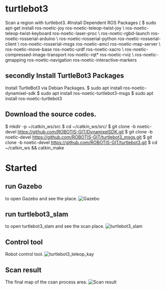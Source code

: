 # turtlebot3
Scan a region with turtlebot3.
#Install Dependent ROS Packages ( 
$ sudo apt-get install ros-noetic-joy ros-noetic-teleop-twist-joy \ ros-noetic-teleop-twist-keyboard ros-noetic-laser-proc \ ros-noetic-rgbd-launch ros-noetic-rosserial-arduino \ ros-noetic-rosserial-python ros-noetic-rosserial-client \ ros-noetic-rosserial-msgs ros-noetic-amcl ros-noetic-map-server \ ros-noetic-move-base ros-noetic-urdf ros-noetic-xacro \ ros-noetic-compressed-image-transport ros-noetic-rqt* ros-noetic-rviz \ ros-noetic-gmapping ros-noetic-navigation ros-noetic-interactive-markers
## secondly Install TurtleBot3 Packages
Install TurtleBot3 via Debian Packages.
$ sudo apt install ros-noetic-dynamixel-sdk
$ sudo apt install ros-noetic-turtlebot3-msgs
$ sudo apt install ros-noetic-turtlebot3
## Download the source codes.
$ mkdir -p ~/catkin_ws/src
$ cd ~/catkin_ws/src/
$ git clone -b noetic-devel https://github.com/ROBOTIS-GIT/DynamixelSDK.git
$ git clone -b noetic-devel https://github.com/ROBOTIS-GIT/turtlebot3_msgs.git
$ git clone -b noetic-devel https://github.com/ROBOTIS-GIT/turtlebot3.git
$ cd ~/catkin_ws && catkin_make
# Started 
## run Gazebo
to open Gazebo and see the place.
![Gazebo](https://github.com/ns-c1/turtlebot3/assets/139014871/b2a2134d-f789-4523-822a-0c1cdaa01554)
## run turtlebot3_slam
to open turtlebot3_slam and see the scan place.
![turtlebot3_slam](https://github.com/ns-c1/turtlebot3/assets/139014871/6a0b2fbd-50fb-4953-832e-c4cfa8236394)
## Control tool
Robot control tool.
![turtlebot3_teleop_kay](https://github.com/ns-c1/turtlebot3/assets/139014871/9288c212-4162-44bf-af66-b7f7b68d89d6)
## Scan result
The final map of the csan process area.
![Scan result](https://github.com/ns-c1/turtlebot3/assets/139014871/21cef593-ffe7-4a45-b775-37c69a29ed0e)
